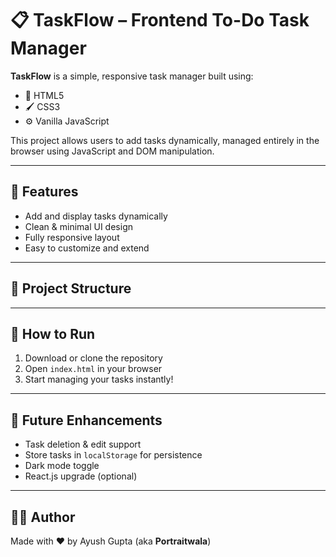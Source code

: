 # 📋 TaskFlow – Frontend To-Do Task Manager

**TaskFlow** is a simple, responsive task manager built using:

- 🎨 HTML5  
- 🖌️ CSS3  
- ⚙️ Vanilla JavaScript  

This project allows users to add tasks dynamically, managed entirely in the browser using JavaScript and DOM manipulation.

---

## 🌟 Features

- Add and display tasks dynamically  
- Clean & minimal UI design  
- Fully responsive layout  
- Easy to customize and extend  

---

## 📁 Project Structure


---

## 🚀 How to Run

1. Download or clone the repository  
2. Open `index.html` in your browser  
3. Start managing your tasks instantly!

---

## 📌 Future Enhancements

- Task deletion & edit support  
- Store tasks in `localStorage` for persistence  
- Dark mode toggle  
- React.js upgrade (optional)

---

## 👨‍💻 Author

Made with ❤️ by Ayush Gupta (aka **Portraitwala**)

